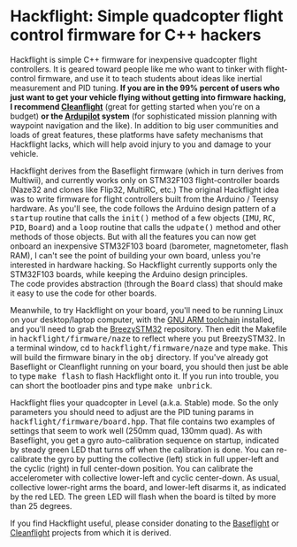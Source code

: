 # Hackflight: Simple quadcopter flight control firmware for C++ hackers

Hackflight is simple C++ firmware for inexpensive quadcopter flight
controllers.  It is geared toward people like me who want to tinker with
flight-control firmware, and use it to teach students about ideas like inertial
measurement and PID tuning.  <b>If you are in the 99% percent of users who just
want to get your vehicle flying without getting into firmware hacking, I
recommend [Cleanflight](http://cleanflight.com/)</b> (great for getting started
when you're on a budget) <b>or the [Ardupilot](http://copter.ardupilot.org/ardupilot/index.html) system</b> (for
sophisticated mission planning with waypoint navigation and the like).  In addition to big user communities
and loads of great features, these platforms have safety mechanisms that Hackflight lacks, which
will help avoid injury to you and damage to your vehicle.

Hackflight derives from the Baseflight firmware (which in turn derives from
Multiwii), and currently works only on STM32F103 flight-controller boards
(Naze32 and clones like Flip32, MultiRC, etc.) The original Hackflight idea was to
write firmware for flight controllers built from the Arduino / Teensy hardware.
As you'll see, the code follows the Arduino design pattern of a <tt>startup</tt>
routine that calls the <tt>init()</tt> method of a few objects (<tt>IMU</tt>,
<tt>RC</tt>, <tt>PID</tt>, <tt>Board</tt>) and a <tt>loop</tt> routine that
calls the <tt>udpate()</tt> method and other methods of those objects.
But with all the features you can now get onboard an inexpensive STM32F103
board (barometer, magnetometer, flash RAM), I can't see the point of building
your own board, unless you're interested in hardware hacking.  So Hackflight currently
supports only the STM32F103 boards, while keeping the Arduino design principles.  
The code provides abstraction (through the <tt>Board</tt> class) that should 
make it easy to use the code for other boards.

Meanwhile, to try Hackflight on your board, you'll need to be running Linux on your
desktop/laptop computer, with the [GNU ARM
toolchain](https://launchpad.net/gcc-arm-embedded) installed, and you'll need
to grab the [BreezySTM32](https://github.com/simondlevy/BreezySTM32)
repository.  Then edit the Makefile in <tt>hackflight/firmware/naze</tt> to
reflect where you put BreezySTM32.  In a terminal window, cd to
<tt>hackflight/firmware/naze</tt> and type <tt>make</tt>.  This will build the
firmware binary in the <tt>obj</tt> directory.  If you've already got Baseflight or
Cleanflight running on your board, you should then just be able to type
<tt>make flash</tt> to flash Hackflight onto it.  If you run into trouble, you
can short the bootloader pins and type <tt>make unbrick</tt>.

Hackflight flies your quadcopter in Level (a.k.a. Stable) mode.  So the only parameters you
should need to adjust are the PID tuning params in <tt>hackflight/firmware/board.hpp</tt>.
That file contains two examples of settings that seem to work well (250mm quad, 130mm quad).
As with Baseflight, you get a gyro auto-calibration sequence on startup, indicated by  steady
green LED that turns off when the calibration is done.  You can re-calibrate
the gyro by putting the collective (left) stick in full upper-left and the
cyclic (right) in full center-down position.  You can calibrate the
accelerometer with collective lower-left and cyclic center-down.  As usual, collective 
lower-right arms the board, and lower-left disarms it, as indicated by the red LED.
The green LED will flash when the board is tilted by more than 25 degrees.

If you find Hackflight useful, please consider donating
to the [Baseflight](https://goo.gl/3tyFhz) or 
[Cleanflight](https://www.paypal.com/cgi-bin/webscr?cmd=_s-xclick&hosted_button_id=TSQKVT6UYKGL6)
projects from which it is derived.


